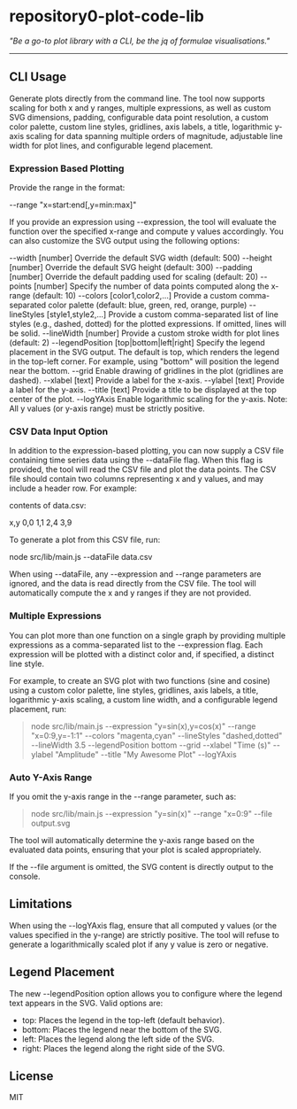 # repository0-plot-code-lib

_"Be a go-to plot library with a CLI, be the jq of formulae visualisations."_

---

## CLI Usage

Generate plots directly from the command line. The tool now supports scaling for both x and y ranges, multiple expressions, as well as custom SVG dimensions, padding, configurable data point resolution, a custom color palette, custom line styles, gridlines, axis labels, a title, logarithmic y-axis scaling for data spanning multiple orders of magnitude, adjustable line width for plot lines, and configurable legend placement.

### Expression Based Plotting

Provide the range in the format:

  --range "x=start:end[,y=min:max]"

If you provide an expression using --expression, the tool will evaluate the function over the specified x-range and compute y values accordingly. You can also customize the SVG output using the following options:

  --width [number]             Override the default SVG width (default: 500)
  --height [number]            Override the default SVG height (default: 300)
  --padding [number]           Override the default padding used for scaling (default: 20)
  --points [number]            Specify the number of data points computed along the x-range (default: 10)
  --colors [color1,color2,...] Provide a custom comma-separated color palette (default: blue, green, red, orange, purple)
  --lineStyles [style1,style2,...] Provide a custom comma-separated list of line styles (e.g., dashed, dotted) for the plotted expressions. If omitted, lines will be solid.
  --lineWidth [number]         Provide a custom stroke width for plot lines (default: 2)
  --legendPosition [top|bottom|left|right]  Specify the legend placement in the SVG output. The default is top, which renders the legend in the top-left corner. For example, using "bottom" will position the legend near the bottom.
  --grid                     Enable drawing of gridlines in the plot (gridlines are dashed).
  --xlabel [text]              Provide a label for the x-axis.
  --ylabel [text]              Provide a label for the y-axis.
  --title [text]               Provide a title to be displayed at the top center of the plot.
  --logYAxis                 Enable logarithmic scaling for the y-axis. Note: All y values (or y-axis range) must be strictly positive.

### CSV Data Input Option

In addition to the expression-based plotting, you can now supply a CSV file containing time series data using the --dataFile flag. When this flag is provided, the tool will read the CSV file and plot the data points. The CSV file should contain two columns representing x and y values, and may include a header row. For example:

contents of data.csv:

  x,y
  0,0
  1,1
  2,4
  3,9

To generate a plot from this CSV file, run:

  node src/lib/main.js --dataFile data.csv

When using --dataFile, any --expression and --range parameters are ignored, and the data is read directly from the CSV file. The tool will automatically compute the x and y ranges if they are not provided.

### Multiple Expressions

You can plot more than one function on a single graph by providing multiple expressions as a comma-separated list to the --expression flag. Each expression will be plotted with a distinct color and, if specified, a distinct line style.

For example, to create an SVG plot with two functions (sine and cosine) using a custom color palette, line styles, gridlines, axis labels, a title, logarithmic y-axis scaling, a custom line width, and a configurable legend placement, run:

> node src/lib/main.js --expression "y=sin(x),y=cos(x)" --range "x=0:9,y=-1:1" --colors "magenta,cyan" --lineStyles "dashed,dotted" --lineWidth 3.5 --legendPosition bottom --grid --xlabel "Time (s)" --ylabel "Amplitude" --title "My Awesome Plot" --logYAxis

### Auto Y-Axis Range

If you omit the y-axis range in the --range parameter, such as:

> node src/lib/main.js --expression "y=sin(x)" --range "x=0:9" --file output.svg

The tool will automatically determine the y-axis range based on the evaluated data points, ensuring that your plot is scaled appropriately.

If the --file argument is omitted, the SVG content is directly output to the console.

## Limitations

When using the --logYAxis flag, ensure that all computed y values (or the values specified in the y-range) are strictly positive. The tool will refuse to generate a logarithmically scaled plot if any y value is zero or negative.

## Legend Placement

The new --legendPosition option allows you to configure where the legend text appears in the SVG. Valid options are:

- top: Places the legend in the top-left (default behavior).
- bottom: Places the legend near the bottom of the SVG.
- left: Places the legend along the left side of the SVG.
- right: Places the legend along the right side of the SVG.

## License

MIT
